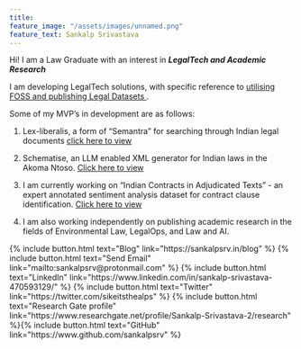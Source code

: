```yaml
---
title: 
feature_image: "/assets/images/unnamed.png"
feature_text: Sankalp Srivastava
---
```

<div> Hi! I am a Law Graduate with an interest in <b> <i> LegalTech and Academic Research </i> </b> </div>

I am developing LegalTech solutions, with specific reference to <u> utilising FOSS and publishing Legal Datasets </u>. 
<br>

Some of my MVP’s in development are as follows:

1. Lex-liberalis, a form of “Semantra” for searching through Indian legal documents [click here to view](https://lex-liberalis.onrender.com/preview)


2. Schematise,  an LLM enabled XML generator for Indian laws in the Akoma Ntoso. [Click here to view](https://hasgeek.com/fifthelephant/open-source-ai-hackathon/sub/schematise-formerly-complianalyse-6tevdXfzxgEEynZ7P2hxX4)
   
  
3. I am currently working on “Indian Contracts in Adjudicated Texts” - an expert annotated sentiment analysis dataset for contract clause identification. [Click here to view](https://drive.google.com/file/d/1W1K7Q7zuIFjgxvUpYfT5KTv45lXq9ykr/view?usp=sharing)
   
4. <div> I am also  working independently on publishing academic research in the fields of Environmental Law, LegalOps, and Law and AI.</div>






<p> {% include button.html text="Blog" link="https://sankalpsrv.in/blog" %} {% include button.html text="Send Email" link="mailto:sankalpsrv@protonmail.com" %} {% include button.html text="LinkedIn" link="https://www.linkedin.com/in/sankalp-srivastava-470593129/" %} {% include button.html text="Twitter" link="https://twitter.com/sikeitsthealps" %} {% include button.html text="Research Gate profile" link="https://www.researchgate.net/profile/Sankalp-Srivastava-2/research" %}{% include button.html text="GitHub" link="https://www.github.com/sankalpsrv" %}  </p>
